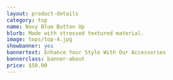 ```yaml
---
layout: product-details
category: top
name: Navy Blue Button Up
blurb: Made with stressed textured material.
image: tops/top-4.jpg
showbanner: yes
bannertext: Enhance Your Style With Our Accessories
bannerclass: banner-about
price: $50.00
---
```

